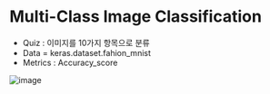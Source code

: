 # Multi-Class Image Classification

* Quiz : 이미지를 10가지 항목으로 분류
* Data = keras.dataset.fahion_mnist
* Metrics : Accuracy_score

![image](https://github.com/minhyuk0914/DL_study/assets/90814001/a50dd863-7820-460a-958a-80c4ed73814f)
